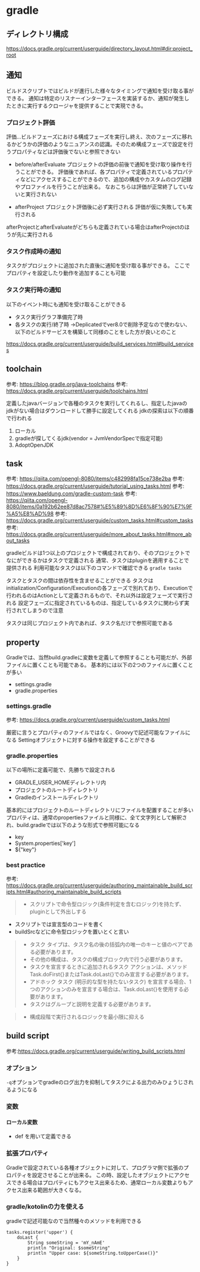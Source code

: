 # gradle

## ディレクトリ構成

https://docs.gradle.org/current/userguide/directory_layout.html#dir:project_root

## 通知

ビルドスクリプトではビルドが進行した様々なタイミングで通知を受け取る事ができる。
通知は特定のリスナーインターフェースを実装するか、通知が発生したときに実行するクロージャを提供することで実現できる。

### プロジェクト評価

評価…ビルドフェーズにおける構成フェーズを実行し終え、次のフェーズに移れるかどうかの評価のようなニュアンスの認識。そのため構成フェーズで設定を行うプロパティなどは評価後でないと参照できない

- before/afterEvaluate プロジェクトの評価の前後で通知を受け取り操作を行うことができる。
  評価後であれば、各プロパティで定義されているプロパティなどにアクセスすることができるので、追加の構成やカスタムのログ記録やプロファイルを行うことが出来る。
  なおこちらは評価が正常終了していないと実行されない

- afterProject プロジェクト評価後に必ず実行される
  評価が仮に失敗しても実行される

afterProjectとafterEvaluateがどちらも定義されている場合はafterProjectのほうが先に実行される

### タスク作成時の通知

タスクがプロジェクトに追加された直後に通知を受け取る事ができる。
ここでプロパティを設定したり動作を追加することも可能

### タスク実行時の通知

以下のイベント時にも通知を受け取ることができる

- タスク実行グラフ準備完了時
- 各タスクの実行/終了時
  →Deplicatedでver8.0で削除予定なので使わない、以下のビルドサービスを構築して同様のことをした方が良いとのこと

https://docs.gradle.org/current/userguide/build_services.html#build_services

## toolchain

参考: https://blog.gradle.org/java-toolchains
参考: https://docs.gradle.org/current/userguide/toolchains.html

定義したjavaバージョンで各種のタスクを実行してくれるし、指定したjavaのjdkがない場合はダウンロードして勝手に設定してくれる
jdkの探索は以下の順番で行われる

1. ローカル
2. gradleが探してくるjdk(vendor = JvmVendorSpecで指定可能)
3. AdoptOpenJDK

## task

参考: https://qiita.com/opengl-8080/items/c482998fa15ce738e2ba
参考: https://docs.gradle.org/current/userguide/tutorial_using_tasks.html
参考: https://www.baeldung.com/gradle-custom-task
参考: https://qiita.com/opengl-8080/items/0a192b62ee87d8ac7578#%E5%89%8D%E6%8F%90%E7%9F%A5%E8%AD%98
参考: https://docs.gradle.org/current/userguide/custom_tasks.html#custom_tasks
参考: https://docs.gradle.org/current/userguide/more_about_tasks.html#more_about_tasks

gradleビルドは1つ以上のプロジェクトで構成されており、そのプロジェクトでなにができるかはタスクで定義される
通常、タスクはpluginを適用することで提供される
利用可能なタスクは以下のコマンドで確認できる
```gradle tasks```

タスクとタスクの間は依存性を含ませることができる
タスクはinitialization/Configuration/Executionの各フェーズで別れており、Executionで行われるのはActionとして定義されるもので、それ以外は設定フェーズで実行される
設定フェーズに指定されているものは、指定しているタスクに関わらず実行されてしまうので注意

タスクは同じプロジェクト内であれば、タスク名だけで参照可能である

## property

Gradleでは、当然build.gradleに変数を定義して参照することも可能だが、外部ファイルに置くことも可能である。
基本的には以下の2つのファイルに置くことが多い

- settings.gradle
- gradle.properties

### settings.gradle

参考: https://docs.gradle.org/current/userguide/custom_tasks.html

厳密に言うとプロパティのファイルではなく、Groovyで記述可能なファイルになる
Settingオブジェクトに対する操作を設定することができる

### gradle.properties

以下の場所に定義可能で、先勝ちで設定される

- GRADLE_USER_HOMEディレクトリ内
- プロジェクトのルートディレクトリ
- Gradleのインストールディレクトリ

基本的にはプロジェクトのルートディレクトリにファイルを配置することが多い
プロパティは、通常のpropertiesファイルと同様に、全て文字列として解釈され、build.gradleでは以下のような形式で参照可能になる

- key
- System.properties['key']
- ${"key"}

### best practice

参考: https://docs.gradle.org/current/userguide/authoring_maintainable_build_scripts.html#authoring_maintainable_build_scripts

> - スクリプトで命令型ロジック(条件判定を含むロジック)を持たず、pluginとして外出しする

- スクリプトでは宣言型のコードを書く
- buildSrcなどに命令型ロジックを置いとくと言い

> - タスク タイプは、タスク名の後の括弧内の唯一のキーと値のペアである必要があります。
> - その他の構成は、タスクの構成ブロック内で行う必要があります。
> - タスクを宣言するときに追加されるタスク アクションは、メソッドTask.doFirst{}またはTask.doLast{}でのみ宣言する必要があります。
> - アドホック タスク (明示的な型を持たないタスク) を宣言する場合、1 つのアクションのみを宣言する場合は、Task.doLast{}を使用する必要があります。
> - タスクはグループと説明を定義する必要があります。

> - 構成段階で実行されるロジックを最小限に抑える

## build script

参考:https://docs.gradle.org/current/userguide/writing_build_scripts.html

### オプション

`-q`オプションでgradleのログ出力を抑制してタスクによる出力のみひょうじされるようになる

### 変数

#### ローカル変数

- def を用いて定義できる

### 拡張プロパティ

Gradleで設定されている各種オブジェクトに対して、プログラマ側で拡張のプロパティを設定させることが出来る。
この時、設定したオブジェクトにアクセスできる場合はプロパティにもアクセス出来るため、通常ローカル変数よりもアクセス出来る範囲が大きくなる。

### gradle/kotolinの力を使える

gradleで記述可能なので当然種々のメソッドを利用できる

```aidl
tasks.register('upper') {
    doLast {
        String someString = 'mY_nAmE'
        println "Original: $someString"
        println "Upper case: ${someString.toUpperCase()}"
    }
}
```